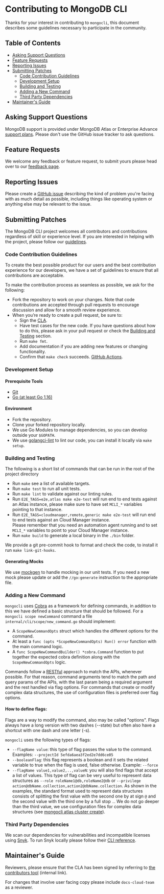 # Contributing to MongoDB CLI

Thanks for your interest in contributing to `mongocli`, 
this document describes some guidelines necessary to participate in the community. 

## Table of Contents

* [Asking Support Questions](#asking-support-questions)
* [Feature Requests](#feature-requests)
* [Reporting Issues](#reporting-issues)
* [Submitting Patches](#submitting-patches)
  * [Code Contribution Guidelines](#code-contribution-guidelines)
  * [Development Setup](#development-setup)
  * [Building and Testing](#building-and-testing)
  * [Adding a New Command](#adding-a-new-commands)
  * [Third Party Dependencies](#third-party-dependencies)
* [Maintainer's Guide](#maintainers-guide)

## Asking Support Questions

MongoDB support is provided under MongoDB Atlas or Enterprise Advance [support plans](https://support.mongodb.com/welcome).
Please don't use the GitHub issue tracker to ask questions.

## Feature Requests

We welcome any feedback or feature request, to submit yours
please head over to our [feedback page](https://feedback.mongodb.com/forums/930808-mongodb-cli). 
 
## Reporting Issues

Please create a [GitHub issue](https://github.com/mongodb/mongocli/issues/new?assignees=&labels=&template=bug_report.md) describing the kind of problem you're facing
with as much detail as possible, including things like operating system or anything else may be relevant to the issue.

## Submitting Patches

The MongoDB CLI project welcomes all contributors and contributions regardless of skill or experience level. 
If you are interested in helping with the project, please follow our [guidelines](#code-contribution-guidelines).

### Code Contribution Guidelines

To create the best possible product for our users and the best contribution experience for our developers,
we have a set of guidelines to ensure that all contributions are acceptable.

To make the contribution process as seamless as possible, we ask for the following:

* Fork the repository to work on your changes. Note that code contributions are accepted through pull requests to encourage discussion and allow for a smooth review experience.
* When you’re ready to create a pull request, be sure to:
  * Sign the [CLA](https://www.mongodb.com/legal/contributor-agreement).
  * Have test cases for the new code. If you have questions about how to do this, please ask in your pull request or check the [Building and Testing](#building-and-testing) section.
  * Run `make fmt`.
  * Add documentation if you are adding new features or changing functionality.  
  * Confirm that `make check` succeeds. [GitHub Actions](https://github.com/mongodb/mongocli/actions).

### Development Setup

#### Prerequisite Tools 
- [Git](https://git-scm.com/)
- [Go (at least Go 1.16)](https://golang.org/dl/)

#### Environment
- Fork the repository.
- Clone your forked repository locally.
- We use Go Modules to manage dependencies, so you can develop outside your `$GOPATH`.
- We use [golangci-lint](https://github.com/golangci/golangci-lint) to lint our code, you can install it locally via `make setup`.

### Building and Testing

The following is a short list of commands that can be run in the root of the project directory

- Run `make` see a list of available targets.
- Run `make test` to run all unit tests.
- Run `make lint` to validate against our linting rules.
- Run `E2E_TAGS=e2e,atlas make e2e-test` will run end to end tests against an Atlas instance,
  please make sure to have set `MCLI_*` variables pointing to that instance.
- Run `E2E_TAGS=cloudmanager,remote,generic make e2e-test` will run end to end tests against an Cloud Manager instance.<br />
  Please remember that you need an automation agent running and to set `MCLI_*` variables to point to your Cloud Manager instance. 
- Run `make build` to generate a local binary in the `./bin` folder.

We provide a git pre-commit hook to format and check the code, to install it run `make link-git-hooks`.

#### Generating Mocks

We use [mockgen](https://github.com/golang/mock) to handle mocking in our unit tests.
If you need a new mock please update or add the `//go:generate` instruction to the appropriate file.

### Adding a New Command

`mongocli` uses [Cobra](https://github.com/spf13/cobra) as a framework for defining commands,
in addition to this we have defined a basic structure that should be followed.
For a `mongocli scope newCommand` command a file `internal/cli/scope/new_command.go` should implement: 
- A `ScopeNewCommandOpts` struct which handles the different options for the command.
- At least a `func (opts *ScopeNewCommandOpts) Run() error` function with the main command logic.
- A `func ScopeNewCommandBuilder() *cobra.Command` function to put together the expected cobra definition along with the `ScopeNewCommandOpts` logic.

Commands follow a [RESTful](https://en.wikipedia.org/wiki/Representational_state_transfer) approach to match the APIs, whenever possible. 
For that reason, command arguments tend to match the path and query params of the APIs, 
with the last param being a required argument and the rest handled via flag options. 
For commands that create or modify complex data structures, the use of configuration files is preferred over flag options.

#### How to define flags:
Flags are a way to modify the command, also may be called "options".  Flags always have a long version with two dashes (--state) but often also have a shortcut with one dash and one letter (-s).

`mongocli` uses the following types of flags:

- `--flagName value`: this type of flag passes the value to the command. Examples: `--projectId 5efda6aea3f2ed2e7dd6ce05`
- `--booleanFlag`: this flag represents a boolean and it sets the related variable to true when the flag is used, false otherwise.  Example: `--force`
- `--flagName value1,value2,..,valueN`: you will also find flags that accept a list of values. This type of flag can be very useful to represent data structures as `--role roleName1@db,roleName2@db` or `--privilege action@dbName.collection,action2@dbName.collection`. 
As shown in the examples, the standard format used to represent data structures consists of splitting the first value with the second one by at sign `@` and the second value with the third one by a full stop `.`. 
We do not go deeper than the third value, we use configuration files for complex data structures (see [mongocli atlas cluster create](https://github.com/mongodb/mongocli/blob/f2e6d661a3eb2cfcf9baab5f9e0b1c0f872b8c14/internal/cli/atlas/clusters/create.go#L235)).

### Third Party Dependencies

We scan our dependencies for vulnerabilities and incompatible licenses using [Snyk](https://snyk.io/).
To run Snyk locally please follow their [CLI reference](https://support.snyk.io/hc/en-us/articles/360003812458-Getting-started-with-the-CLI).

## Maintainer's Guide

Reviewers, please ensure that the CLA has been signed by referring to [the contributors tool](https://contributors.corp.mongodb.com/) (internal link).

For changes that involve user facing copy please include `docs-cloud-team` as a reviewer.
